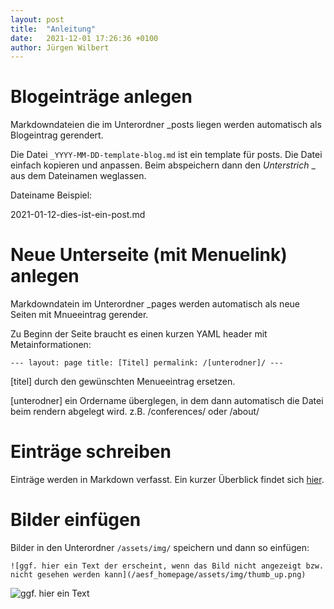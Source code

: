 ```yaml
---
layout: post
title:  "Anleitung"
date:   2021-12-01 17:26:36 +0100
author: Jürgen Wilbert
---
```


# Blogeinträge anlegen

Markdowndateien die im Unterordner _posts liegen werden automatisch als Blogeintrag gerendert.

Die Datei `_YYYY-MM-DD-template-blog.md` ist ein template für posts. Die Datei einfach kopieren und anpassen.
Beim abspeichern dann den *Unterstrich* _ aus dem Dateinamen weglassen.

Dateiname Beispiel:

2021-01-12-dies-ist-ein-post.md


# Neue Unterseite (mit Menuelink) anlegen

Markdowndatein im Unterordner _pages werden automatisch als neue Seiten mit Mnueeintrag gerender.

Zu Beginn der Seite braucht es einen kurzen YAML header mit Metainformationen:

`---
layout: page
title: [Titel]
permalink: /[unterodner]/
---`


[titel] durch den gewünschten Menueeintrag ersetzen.

[unterodner] ein Ordername überglegen, in dem dann automatisch die Datei beim rendern abgelegt wird.  z.B. /conferences/ oder /about/



# Einträge schreiben

Einträge werden in Markdown verfasst. Ein kurzer Überblick findet sich
[hier](https://github.com/adam-p/markdown-here/wiki/Markdown-Cheatsheet).

# Bilder einfügen

Bilder in den Unterordner `/assets/img/` speichern und dann so einfügen:

`![ggf. hier ein Text der erscheint, wenn das Bild nicht angezeigt bzw. nicht gesehen werden kann](/aesf_homepage/assets/img/thumb_up.png)`

![ggf. hier ein Text](/aesf_homepage/assets/img/thumb_up.png)
